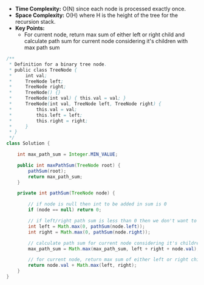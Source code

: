 - **Time Complexity:** O(N) since each node is processed exactly once.
- **Space Complexity:** O(H) where H is the height of the tree for the recursion stack.
- **Key Points:**
    - For current node, return max sum of either left or right child and calculate path sum for current node considering it's children with max path sum

```java
/**
 * Definition for a binary tree node.
 * public class TreeNode {
 *     int val;
 *     TreeNode left;
 *     TreeNode right;
 *     TreeNode() {}
 *     TreeNode(int val) { this.val = val; }
 *     TreeNode(int val, TreeNode left, TreeNode right) {
 *         this.val = val;
 *         this.left = left;
 *         this.right = right;
 *     }
 * }
 */
class Solution {

    int max_path_sum = Integer.MIN_VALUE;

    public int maxPathSum(TreeNode root) {
        pathSum(root);
        return max_path_sum;
    }

    private int pathSum(TreeNode node) {

        // if node is null then int to be added in sum is 0
        if (node == null) return 0;

        // if left/right path sum is less than 0 then we don't want to add in sum so return 0 or if left/right sum is positive then return it
        int left = Math.max(0, pathSum(node.left));
        int right = Math.max(0, pathSum(node.right));

        // calculate path sum for current node considering it's children with max path sum
        max_path_sum = Math.max(max_path_sum, left + right + node.val);

        // for current node, return max sum of either left or right child
        return node.val + Math.max(left, right);
    }
}
```